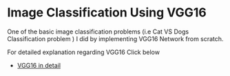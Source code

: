 # Image Classification Using VGG16

One of the basic image classification problems (i.e Cat VS Dogs Classification problem ) I did by implementing VGG16 Network from scratch.

For detailed explanation regarding VGG16 Click below

- [VGG16 in detail](https://medium.com/@RaghavPrabhu/cnn-architectures-lenet-alexnet-vgg-googlenet-and-resnet-7c81c017b848)
